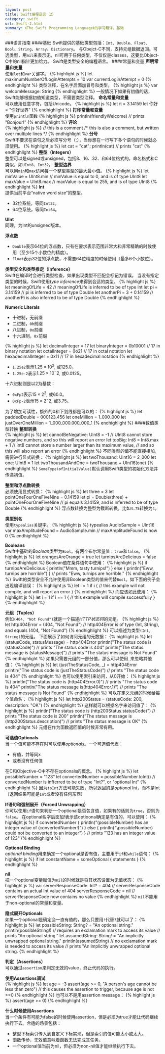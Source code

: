 ```yaml
---
layout: post
title: Swift编程语言（2）
category: swift
url: Swift-2.html
summary: 《The Swift Programming Language》的学习翻译，基础
---
```

###语言指南
####基础
Swift提供的基础类型包括：`Int`、`Double`、`Float`、`Bool`、`String`、`Array`、`Dictionary`。
与Obejct-C不同，支持元组数据返回。可选类型，用`nil`来表示无，nil可用于任何类型，不仅仅是classes，这要比Object-C中的nil指针更加给力。
Swift是类型安全的编程语言。
####常量和变量
**声明常量和变量**<br />
使用`let`和`var`关键字。
{% highlight js %}
let maximumNumberOfLoginAttempts = 10
var currentLoginAttempt = 0
{% endhighlight %}
类型注释，在名字后面加冒号和类型。
{% highlight js %}
var welcomMessage: String
{% endhighlight %}
一般情况下如果有初值的话， Swift能够根据初值知道类型，不需要类型注释。
**命名常量和变量**<br />
可以使用任意字符，包括Unicode。
{% highlight js %}
let π = 3.14159
let 你好 = "你好世界"
{% endhighlight %}
**打印常量和变量**<br />
使用`println`函数
{% highlight js %}
println(friendlyWelcome)
// prints "Bonjour!"
{% endhighlight %}
**评论**<br />
{% highlight js %}
// this is a comment
/* this is also a comment,
but written over multiple lines */
{% endhighlight %}
**分号**<br />
Swift不要求在语句之后必须写分号（;），当你想在一行写下多个语句的时候就必须使用。
{% highlight js %}
let cat = "cat"; println(cat)
// prints "cat"
{% endhighlight %}
**整型（Integers）**<br />
整型可以是signed或unsigned，包括8、16、32、和64位格式的，命名格式和C类似，如`UInt8`、`Int32`。
**整型边界**<br />
可以用`min`和`max`访问每一个整型类型的最大最小值。
{% highlight js %}
let minValue = UInt8.min  // minValue is equal to 0, and is of type UInt8
let maxValue = UInt8.max  // maxValue is equal to 255, and is of type UInt8
{% endhighlight %}
**Int**<br />
提供当前平台“native word size”的整型。
* 32位系统，等同`Int32`。
* 64位系统，等同`Int64`。

**UInt**<br />
同理，为Int的unsigned版本。

**浮点数**<br />
* `Double`表示64位的浮点数，只有在要求表示范围非常大和非常精确的时候使用（至少15个小数位的精度）。
* `Float`表示32位的浮点数，不需要64位精度的时候使用（最多6个小数位）。

**类型安全和类型推定（Inference）**<br />
Swift在编译时会进行类型检查，如果出现类型不匹配会标记为错误。
当没有指定类型的时候，Swift使用*type inference*来得到合适的类型。
{% highlight js %}
let meaningOfLife = 42
// meaningOfLife is inferred to be of type Int
let pi = 3.14159
// pi is inferred to be of type Double
let anotherPi = 3 + 0.14159
// anotherPi is also inferred to be of type Double
{% endhighlight %}

**Numeric Literals**<br />
* 十进制，无前缀
* 二进制，`0b`前缀
* 八进制，`0o`前缀
* 十六进制，`0x`前缀

{% highlight js %}
let decimalInteger = 17
let binaryInteger = 0b10001       // 17 in binary notation
let octalInteger = 0o21           // 17 in octal notation
let hexadecimalInteger = 0x11     // 17 in hexadecimal notation
{% endhighlight %}
* `1.25e2`表示$1.25 × 10^2$, 或125.0。
* `1.25e-2`表示$1.25 × 10^-2$, 或0.0125。

十六进制则是以2为基数：
* `0xFp2`表示$15 × 2^2$, 或60.0。
* `0xFp-2`表示$15 × 2^-2$, 或3.75。

为了增加可读性，额外的0和下划线都是可以的：
{% highlight js %}
let paddedDouble = 000123.456
let oneMillion = 1_000_000
let justOverOneMillion = 1_000_000.000_000_1
{% endhighlight %}
####数值类型转换
**整型转换**<br />
{% highlight js %}
let cannotBeNegative: UInt8 = -1
// UInt8 cannot store negative numbers, and so this will report an error
let tooBig: Int8 = Int8.max + 1
// Int8 cannot store a number larger than its maximum value,
// and so this will also report an error
{% endhighlight %}
不同类型的值不能直接相加，需要进行显式转换：
{% highlight js %}
let twoThousand: UInt16 = 2_000
let one: UInt8 = 1
let twoThousandAndOne = twoThousand + UInt16(one)
{% endhighlight %}
`SomeType(ofInitialValue)`默认调用Swift类型的初始化方法并传递初值。

**整型和浮点数转换**<br />
必须使用显式转换：
{% highlight js %}
let three = 3
let pointOneFourOneFiveNine = 0.14159
let pi = Double(three) + pointOneFourOneFiveNine
// pi equals 3.14159, and is inferred to be of type Double
{% endhighlight %}
浮点数转换为整型为截断转换，比如`4.75`转换为`4`。

**类型别名**<br />
使用`typealias`关键字。
{% highlight js %}
typealias AudioSample = UInt16
var maxAmplitudeFound = AudioSample.min
// maxAmplitudeFound is now 0
{% endhighlight %}

**Booleans**<br />
Swift中基础的*Boolean*类型为`Bool`。有两个布尔常量值：`true`和`false`。
{% highlight js %}
let orangesAreOrange = true
let turnipsAreDelicious = false
{% endhighlight %}
Boolean值在条件语句中使用：
{% highlight js %}
if turnipsAreDelicious {
    println("Mmm, tasty turnips!")
} else {
    println("Eww, turnips are horrible")
}
// prints "Eww, turnips are horrible."
{% endhighlight %}
Swift的类型安全不允许使用非Boolean类型的值来代替`Bool`。如下面的例子会出现编译错误：
{% highlight js %}
let i = 1
if i {
    // this example will not compile, and will report an error
}
{% endhighlight %}
而应该如此使用：
{% highlight js %}
let i = 1
if i == 1 {
    // this example will compile successfully
}
{% endhighlight %}

**元组（Tuples）**<br />
例如`(404, "Not Found")`就是一个描述*HTTP状态码*的元组。
{% highlight js %}
let http404Error = (404, "Not Found")
// http404Error is of type (Int, String), and equals (404, "Not Found")
{% endhighlight %}
可以描述为类型`(Int, String)`的元组。
下面展示了如何访问元组的元数据：
{% highlight js %}
let (statusCode, statusMessage) = http404Error
println("The status code is \(statusCode)")
// prints "The status code is 404"
println("The status message is \(statusMessage)")
// prints "The status message is Not Found"
{% endhighlight %}
如果只需要元组的一部分值，那么可以使用`_`来忽略其他值：
{% highlight js %}
let (justTheStatusCode, _) = http404Error
println("The status code is \(justTheStatusCode)")
// prints "The status code is 404"
{% endhighlight %}
也可以使用索引来访问，从0开始：
{% highlight js %}
println("The status code is \(http404Error.0)")
// prints "The status code is 404"
println("The status message is\(http404Error.1)")
// prints "The status message is Not Found"
{% endhighlight %}
可以在定义元组的时候给每个值命名：
{% highlight js %}
let http200Status = (statusCode: 200, description: "OK")
{% endhighlight %}
这样就可以根据名字来访问值了：
{% highlight js %}
println("The status code is \(http200Status.statusCode)")
// prints "The status code is 200"
println("The status message is \(http200Status.description)")
// prints "The status message is OK"
{% endhighlight %}
元组在作为函数返回值的时候非常有用。

**可选值Optionals**<br />
当一个值可能不存在时可以使用*optionals*。一个可选值代表：
* 有值，并等同x
* 或者没有任何值

在C和Objective-C中不存在optionals的概念。
{% highlight js %}
let possibleNumber = "123"
let  convertedNumber = possibleNumber.toInt()
// convertedNumber is infferred to be of type "Int?", or "optional Int"
{% endhighlight %}
因为`toInt`方法可能失败，所以返回的是*optional* Int，而不是Int（返回结果可能是`Int`或者没有任何东西）

**If语句和强制展开（Forced Unwrapping）**<br />
你可以使用`if`语句来判断一个optional是否包含值，如果有的话则为`true`，否则为`false`。
在optional名字后面加!表示该optioonal确定是有值的，可以使用：
{% highlight js %}
if convertedNumber {
    println("\(possibleNumber) has an integer value of \(convertedNumber!)")
} else {
    println("\possibleNumber) could not be converted to an integer")
}
// prints "123 has an integer value of 123"
{% endhighlight %}

**Optional Binding**<br />
*optional binding*用来确定一个optional是否有值，主要用于`if`和`while`语句：
{% highlight js %}
if let constantName = someOptional {
    statements
}
{% endhighlight %}

**nil**<br />
把一个optional变量赋值为`nil`的时候就是将其状态设置为无值状态：
{% highlight js %}
var serverResponseCode: Int? = 404
// serverResponseCode contains an actual Int value of 404
serverResponseCode = nil
// serverResponseCode now contains no value
{% endhighlight %}
`nil`不能用于non-optional的常量和变量。

**隐式展开Optionals**<br />
如果一个optional是确定会一直有值的，那么只要用`!`代替`?`就可以了：
{% highlight js %}
let possibleString: String? = "An optional string."
println(possibleString!) // requires an exclamation mark to access its value
// prints "An optional string."
let assumedString: String! = "An implicitly unwrapped optional string."
println(assumedString)  // no exclamation mark is needed to access its value
// prints "An implicitly unwrapped optional string.
{% endhighlight %}

**判定（Assertions）**<br />
可以通过`assertion`来判定无效的value，终止代码的执行。

**使用Assertions调试**<br />
{% highlight js %}
let age = -3
assert(age >= 0, "A person's age cannot be less than zero")
// this causes the assertion to trigger, because age is not >=0
{% endhighlight %}
也可以不是用assertion message：
{% highlight js %}
assert(age >= 0)
{% endhighlight %}

**什么时候使用Assertions**<br />
当一个条件有可能为false的时候使用assertion，但是必须为true才能让代码继续执行下去。合适的场景包括：
* 整型下标索引传入到自定义下标实现，但是索引的值可能太小或太大。
* 函数传参，无效值意味着函数无法完成其任务。
* 一个optional值当前为nil，但必须为non-nil值才能继续执行下去。